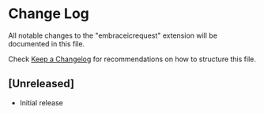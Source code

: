 # Change Log

All notable changes to the "embraceicrequest" extension will be documented in this file.

Check [Keep a Changelog](http://keepachangelog.com/) for recommendations on how to structure this file.

## [Unreleased]

- Initial release
